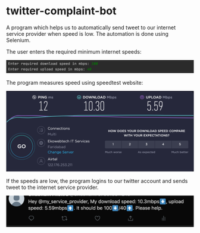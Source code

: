 # twitter-complaint-bot
A program which helps us to automatically send tweet to our internet service provider when speed is low. 
The automation is done using Selenium.

The user enters the required minimum internet speeds:

![alt text](https://github.com/shubham101096/twitter-complaint-bot/blob/master/screenshots/input.png)

The program measures speed using speedtest website:

![alt text](https://github.com/shubham101096/twitter-complaint-bot/blob/master/screenshots/speed.png)

If the speeds are low, the program logins to our twitter account and sends tweet to the internet service provider.

![alt text](https://github.com/shubham101096/twitter-complaint-bot/blob/master/screenshots/tweet.png)
